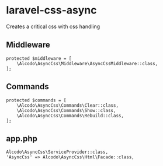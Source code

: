 # laravel-css-async
Creates a critical css with css handling

## Middleware
    protected $middleware = [
        \Alcodo\AsyncCss\Middleware\AsyncCssMiddleware::class,
    ];

## Commands
    protected $commands = [
        \Alcodo\AsyncCss\Commands\Clear::class,
        \Alcodo\AsyncCss\Commands\Show::class,
        \Alcodo\AsyncCss\Commands\Rebuild::class,
    ];

## app.php
    Alcodo\AsyncCss\ServiceProvider::class,
    'AsyncCss' => Alcodo\AsyncCss\Html\Facade::class,